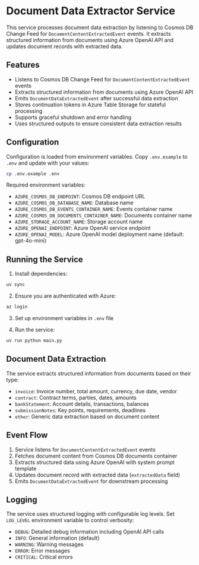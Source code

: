 # Document Data Extractor Service

This service processes document data extraction by listening to Cosmos DB Change Feed for `DocumentContentExtractedEvent` events. It extracts structured information from documents using Azure OpenAI API and updates document records with extracted data.

## Features

- Listens to Cosmos DB Change Feed for `DocumentContentExtractedEvent` events
- Extracts structured information from documents using Azure OpenAI API
- Emits `DocumentDataExtractedEvent` after successful data extraction
- Stores continuation tokens in Azure Table Storage for stateful processing
- Supports graceful shutdown and error handling
- Uses structured outputs to ensure consistent data extraction results

## Configuration

Configuration is loaded from environment variables. Copy `.env.example` to `.env` and update with your values:

```bash
cp .env.example .env
```

Required environment variables:
- `AZURE_COSMOS_DB_ENDPOINT`: Cosmos DB endpoint URL
- `AZURE_COSMOS_DB_DATABASE_NAME`: Database name
- `AZURE_COSMOS_DB_EVENTS_CONTAINER_NAME`: Events container name
- `AZURE_COSMOS_DB_DOCUMENTS_CONTAINER_NAME`: Documents container name
- `AZURE_STORAGE_ACCOUNT_NAME`: Storage account name
- `AZURE_OPENAI_ENDPOINT`: Azure OpenAI service endpoint
- `AZURE_OPENAI_MODEL`: Azure OpenAI model deployment name (default: gpt-4o-mini)

## Running the Service

1. Install dependencies:
```bash
uv sync
```

2. Ensure you are authenticated with Azure:
```bash
az login
```

3. Set up environment variables in `.env` file

4. Run the service:
```bash
uv run python main.py
```

## Document Data Extraction

The service extracts structured information from documents based on their type:
- `invoice`: Invoice number, total amount, currency, due date, vendor
- `contract`: Contract terms, parties, dates, amounts
- `bankStatement`: Account details, transactions, balances
- `submissionNotes`: Key points, requirements, deadlines
- `other`: Generic data extraction based on document content

## Event Flow

1. Service listens for `DocumentContentExtractedEvent` events
2. Fetches document content from Cosmos DB documents container
3. Extracts structured data using Azure OpenAI with system prompt template
4. Updates document record with extracted data (`extractedData` field)
5. Emits `DocumentDataExtractedEvent` for downstream processing

## Logging

The service uses structured logging with configurable log levels. Set `LOG_LEVEL` environment variable to control verbosity:
- `DEBUG`: Detailed debug information including OpenAI API calls
- `INFO`: General information (default)
- `WARNING`: Warning messages
- `ERROR`: Error messages
- `CRITICAL`: Critical errors